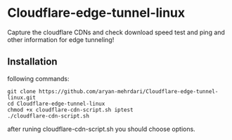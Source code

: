# Cloudflare-edge-tunnel-linux
Capture the cloudflare CDNs and check download speed test and ping and other information for edge tunneling!

## Installation
following commands:
```
git clone https://github.com/aryan-mehrdari/Cloudflare-edge-tunnel-linux.git
cd Cloudflare-edge-tunnel-linux
chmod +x cloudflare-cdn-script.sh iptest
./cloudflare-cdn-script.sh
```
after runing cloudflare-cdn-script.sh you should choose options.
